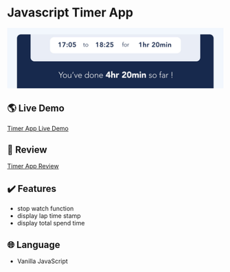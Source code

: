 # Javascript Timer App
![timer-app](/images/github.jpg)

## :earth_americas: Live Demo
[Timer App Live Demo](https://timer.suzie.world/)

## :pencil: Review
[Timer App Review](https://project.suzie.world/timer-app.html)

## :heavy_check_mark: Features
- stop watch function
- display lap time stamp
- display total spend time

## :globe_with_meridians: Language
- Vanilla JavaScript
